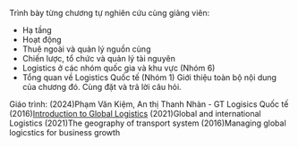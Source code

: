 Trình bày từng chương tự nghiên cứu cùng giảng viên:
- Hạ tầng
- Hoạt động
- Thuê ngoài và quản lý nguồn cùng
- Chiến lược, tổ chức và quản lý tài nguyên
- Logistics ở các nhóm quốc gia và khu vực (Nhóm 6)
- Tổng quan về Logistics Quốc tế (Nhóm 1)
Giới thiệu toàn bộ nội dung của chương đó. Cùng đặt và trả lời câu hỏi.

Giáo trình:
(2024)Phạm Văn Kiệm, An thị Thanh Nhàn - GT Logisics Quốc tế
(2016)[Introduction to Global Logistics](https://books.google.com.vn/books?hl=vi&lr=&id=BJZlDQAAQBAJ&oi=fnd&pg=PR5&dq=Introduction+to+Global+Logistics&ots=Bauf_0osJv&sig=gPkloUAoUpT3A33vRWnVji-vnbs&redir_esc=y#v=onepage&q=Introduction%20to%20Global%20Logistics&f=false)
(2021)Global and international Logistics
(2021)The geography of transport system
(2016)Managing global logicstics for business growth 